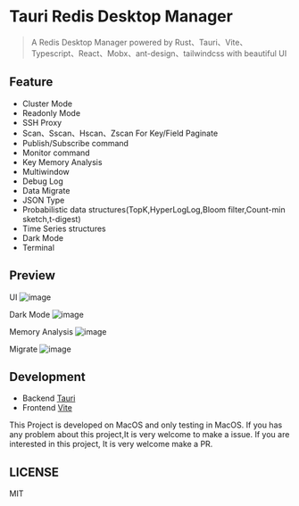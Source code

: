 # Tauri Redis Desktop Manager

> A Redis Desktop Manager powered by Rust、Tauri、Vite、Typescript、React、Mobx、ant-design、tailwindcss with beautiful UI

## Feature

+ Cluster Mode
+ Readonly Mode
+ SSH Proxy
+ Scan、Sscan、Hscan、Zscan For Key/Field Paginate
+ Publish/Subscribe command
+ Monitor command
+ Key Memory Analysis  
+ Multiwindow
+ Debug Log
+ Data Migrate
+ JSON Type
+ Probabilistic data structures(TopK,HyperLogLog,Bloom filter,Count-min sketch,t-digest)
+ Time Series structures
+ Dark Mode
+ Terminal

## Preview

UI
![image](https://github.com/zjwshisb/tauri-redis-desktop-manager/blob/main/screen/preview-1.png?raw=true)

Dark Mode
![image](https://github.com/zjwshisb/tauri-redis-desktop-manager/blob/main/screen/preview-2.png?raw=true)

Memory Analysis
![image](https://github.com/zjwshisb/tauri-redis-desktop-manager/blob/main/screen/memory.png?raw=true)

Migrate
![image](https://github.com/zjwshisb/tauri-redis-desktop-manager/blob/main/screen/migrate.png?raw=true)

## Development

+ Backend [Tauri](https://tauri.app/v1/guides/development/development-cycle/)
+ Frontend [Vite](https://vitejs.dev/)

This Project is developed on MacOS and only testing in MacOS.
If you has any problem about this project,It is very welcome to make a issue.
If you are interested in this project, It is  very welcome make a PR.

## LICENSE

MIT
